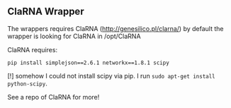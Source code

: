 ClaRNA Wrapper
-------------------------------------------------------------------------------

The wrappers requires ClaRNA (<http://genesilico.pl/clarna/>) by default the wrapper is looking for ClaRNA in /opt/ClaRNA

ClaRNA requires:

    pip install simplejson==2.6.1 networkx==1.8.1 scipy

[!] somehow I could not install scipy via pip. I run `sudo apt-get install python-scipy`.

See a repo of ClaRNA for more!
